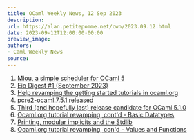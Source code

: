 ```yaml
---
title: OCaml Weekly News, 12 Sep 2023
description:
url: https://alan.petitepomme.net/cwn/2023.09.12.html
date: 2023-09-12T12:00:00-00:00
preview_image:
authors:
- Caml Weekly News
source:
---
```

    
<ol><li><a href="https://alan.petitepomme.net/cwn/2023.09.12.html#1">Miou, a simple scheduler for OCaml 5</a></li><li><a href="https://alan.petitepomme.net/cwn/2023.09.12.html#2">Eio Digest #1 (September 2023)</a></li><li><a href="https://alan.petitepomme.net/cwn/2023.09.12.html#3">Help revamping the getting started tutorials in ocaml.org</a></li><li><a href="https://alan.petitepomme.net/cwn/2023.09.12.html#4">pcre2-ocaml.7.5.1 released</a></li><li><a href="https://alan.petitepomme.net/cwn/2023.09.12.html#5">Third (and hopefully last) release candidate for OCaml 5.1.0</a></li><li><a href="https://alan.petitepomme.net/cwn/2023.09.12.html#6">Ocaml.org tutorial revamping, cont'd - Basic Datatypes</a></li><li><a href="https://alan.petitepomme.net/cwn/2023.09.12.html#7">Printing, modular implicits and the Stdlib</a></li><li><a href="https://alan.petitepomme.net/cwn/2023.09.12.html#8">Ocaml.org tutorial revamping, con'd - Values and Functions</a></li></ol>
